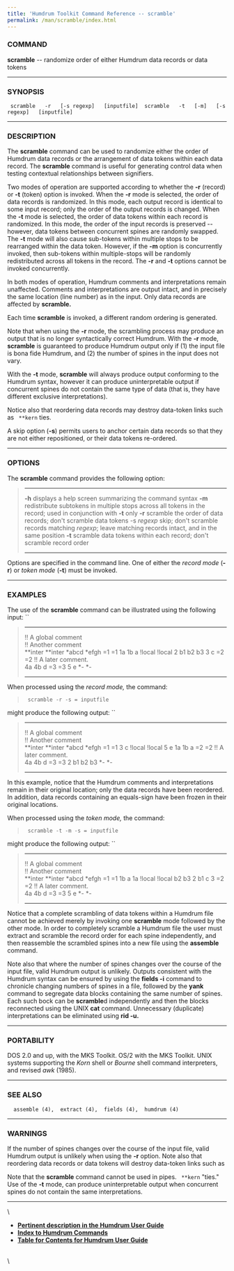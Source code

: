 ```yaml
---
title: 'Humdrum Toolkit Command Reference -- scramble'
permalink: /man/scramble/index.html
---
```


### COMMAND

**scramble** -- randomize order of either Humdrum data records or data
tokens

------------------------------------------------------------------------

### SYNOPSIS

` scramble   -r   [-s regexp]   [inputfile]  scramble   -t   [-m]   [-s regexp]   [inputfile]`

------------------------------------------------------------------------

### DESCRIPTION

The **scramble** command can be used to randomize either the order of
Humdrum data records or the arrangement of data tokens within each data
record. The **scramble** command is useful for generating control data
when testing contextual relationships between signifiers.

Two modes of operation are supported according to whether the **-r**
(record) or **-t** (token) option is invoked. When the **-r** mode is
selected, the order of data records is randomized. In this mode, each
output record is identical to some input record; only the order of the
output records is changed. When the **-t** mode is selected, the order
of data tokens within each record is randomized. In this mode, the order
of the input records is preserved \-- however, data tokens between
concurrent spines are randomly swapped. The **-t** mode will also cause
sub-tokens within multiple stops to be rearranged within the data token.
However, if the **-m** option is concurrently invoked, then sub-tokens
within multiple-stops will be randomly redistributed across all tokens
in the record. The **-r** and **-t** options cannot be invoked
concurrently.

In both modes of operation, Humdrum comments and interpretations remain
unaffected. Comments and interpretations are output intact, and in
precisely the same location (line number) as in the input. Only data
records are affected by **scramble.**

Each time **scramble** is invoked, a different random ordering is
generated.

Note that when using the **-r** mode, the scrambling process may produce
an output that is no longer syntactically correct Humdrum. With the
**-r** mode, **scramble** is guaranteed to produce Humdrum output only
if (1) the input file is bona fide Humdrum, and (2) the number of spines
in the input does not vary.

With the **-t** mode, **scramble** will always produce output conforming
to the Humdrum syntax, however it can produce uninterpretable output if
concurrent spines do not contain the same type of data (that is, they
have different exclusive interpretations).

Notice also that reordering data records may destroy data-token links
such as ` **kern` ties.

A skip option (**-s**) permits users to anchor certain data records so
that they are not either repositioned, or their data tokens re-ordered.

------------------------------------------------------------------------

### OPTIONS

The **scramble** command provides the following option:

>   ------------- -----------------------------------------------------------------------
>   **-h**        displays a help screen summarizing the command syntax
>   **-m**        redistribute subtokens in multiple stops across all tokens in the
>                 record; used in conjunction with **-t** only
>   **-r**        scramble the order of data records; don\'t scramble data tokens
>   -s *regexp*   skip; don\'t scramble records matching *regexp*;
>                 leave matching records intact, and in the same position
>   **-t**        scramble data tokens within each record; don\'t scramble record order
>   ------------- -----------------------------------------------------------------------
>
Options are specified in the command line. One of either the *record
mode* (**-r**) or *token mode* (**-t**) must be invoked.

------------------------------------------------------------------------

### EXAMPLES

The use of the **scramble** command can be illustrated using the
following input: ``

>   --------------------- -----------
>   !! A global comment   
>   !! Another comment    
>   \*\*inter             \*\*inter
>   \*abcd                \*efgh
>   =1                    =1
>   1a 1b                 a
>   !local                !local
>   2                     b1 b2 b3
>   3                     c
>   =2                    =2
>   !! A later comment.   
>   4a 4b                 d
>   =3                    =3
>   5                     e
>   \*-                   \*-
>   --------------------- -----------
>
When processed using the *record mode,* the command:

> ` scramble -r -s = inputfile`

might produce the following output: ``

>   --------------------- -----------
>   !! A global comment   
>   !! Another comment    
>   \*\*inter             \*\*inter
>   \*abcd                \*efgh
>   =1                    =1
>   3                     c
>   !local                !local
>   5                     e
>   1a 1b                 a
>   =2                    =2
>   !! A later comment.   
>   4a 4b                 d
>   =3                    =3
>   2                     b1 b2 b3
>   \*-                   \*-
>   --------------------- -----------
>
In this example, notice that the Humdrum comments and interpretations
remain in their original location; only the data records have been
reordered. In addition, data records containing an equals-sign have been
frozen in their original locations.

When processed using the *token mode,* the command:

> ` scramble -t -m -s = inputfile`

might produce the following output: ``

>   --------------------- -----------
>   !! A global comment   
>   !! Another comment    
>   \*\*inter             \*\*inter
>   \*abcd                \*efgh
>   =1                    =1
>   1b                    a 1a
>   !local                !local
>   b2                    b3 2 b1
>   c                     3
>   =2                    =2
>   !! A later comment.   
>   4a 4b                 d
>   =3                    =3
>   5                     e
>   \*-                   \*-
>   --------------------- -----------
>
Notice that a complete scrambling of data tokens within a Humdrum file
cannot be achieved merely by invoking one **scramble** mode followed by
the other mode. In order to completely scramble a Humdrum file the user
must extract and scramble the record order for each spine independently,
and then reassemble the scrambled spines into a new file using the
**assemble** command.

Note also that where the number of spines changes over the course of the
input file, valid Humdrum output is unlikely. Outputs consistent with
the Humdrum syntax can be ensured by using the **fields -i** command to
chronicle changing numbers of spines in a file, followed by the **yank**
command to segregate data blocks containing the same number of spines.
Each such bock can be **scramble**d independently and then the blocks
reconnected using the UNIX **cat** command. Unnecessary (duplicate)
interpretations can be eliminated using **rid -u.**

------------------------------------------------------------------------

### PORTABILITY

DOS 2.0 and up, with the MKS Toolkit. OS/2 with the MKS Toolkit. UNIX
systems supporting the *Korn* shell or *Bourne* shell command
interpreters, and revised *awk* (1985).

------------------------------------------------------------------------

### SEE ALSO

`  assemble (4),  extract (4),  fields (4),  humdrum (4)`

------------------------------------------------------------------------

### WARNINGS

If the number of spines changes over the course of the input file, valid
Humdrum output is unlikely when using the **-r** option. Note also that
reordering data records or data tokens will destroy data-token links
such as

Note that the **scramble** command cannot be used in pipes. ` **kern`
\"ties.\" Use of the **-t** mode, can produce uninterpretable output
when concurrent spines do not contain the same interpretations.

------------------------------------------------------------------------

\

-   [**Pertinent description in the Humdrum User
    Guide**](../guide38.html#Using_the_scramble_Command)
-   [**Index to Humdrum Commands**](../commands.toc.html)
-   [**Table for Contents for Humdrum User Guide**](../guide.toc.html)

\
\
